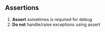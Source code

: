 ## Assertions
1) **Assert** sometimes is required for debug
2) **Do not** handle/raise exceptions using assert

